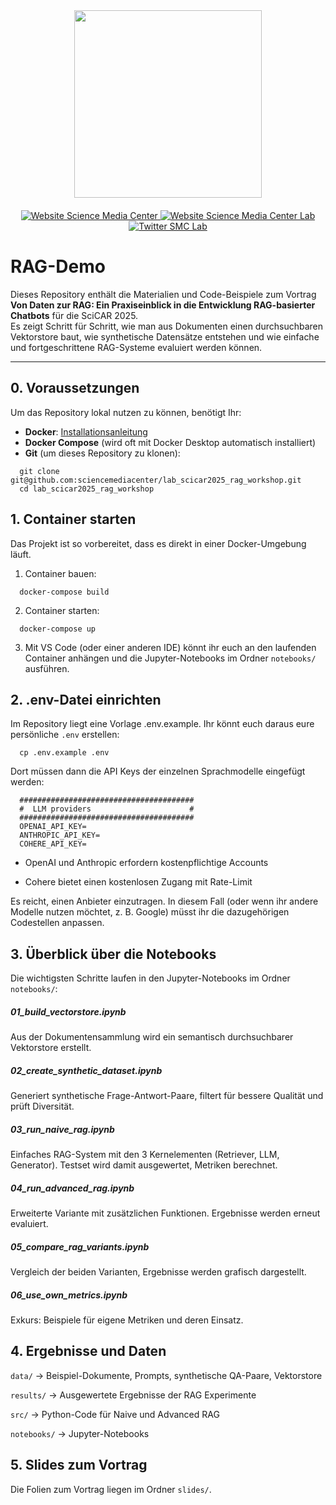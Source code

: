 <div id="header" align="center">
  <img src="https://media.sciencemediacenter.de/static/img/logos/smc/smc-logo-typo-bw-big.png" width="300"/>

  <div id="badges" style="padding-top: 20px">
    <a href="https://www.sciencemediacenter.de">
      <img src="https://img.shields.io/badge/Website-orange?style=plastic" alt="Website Science Media Center"/>
    </a>
    <a href="https://lab.sciencemediacenter.de">
      <img src="https://img.shields.io/badge/Website (SMC Lab)-grey?style=plastic" alt="Website Science Media Center Lab"/>
    </a>
    <a href="https://twitter.com/smc_germany_lab">
      <img src="https://img.shields.io/badge/Twitter-blue?style=plastic&logo=twitter&logoColor=white" alt="Twitter SMC Lab"/>
    </a>
  </div>
</div>

# RAG-Demo 

Dieses Repository enthält die Materialien und Code-Beispiele zum Vortrag  **Von Daten zur RAG: Ein Praxiseinblick in die Entwicklung RAG-basierter Chatbots** für die SciCAR 2025.  
Es zeigt Schritt für Schritt, wie man aus Dokumenten einen durchsuchbaren Vektorstore baut, wie synthetische Datensätze entstehen und wie einfache und fortgeschrittene RAG-Systeme evaluiert werden können.

---

## 0. Voraussetzungen

Um das Repository lokal nutzen zu können, benötigt Ihr:

- **Docker**: [Installationsanleitung](https://docs.docker.com/get-docker/)  
- **Docker Compose** (wird oft mit Docker Desktop automatisch installiert)  
- **Git** (um dieses Repository zu klonen):  
```
  git clone git@github.com:sciencemediacenter/lab_scicar2025_rag_workshop.git
  cd lab_scicar2025_rag_workshop
```

## 1. Container starten

Das Projekt ist so vorbereitet, dass es direkt in einer Docker-Umgebung läuft.

1. Container bauen:
```
  docker-compose build
```

2. Container starten:
```
  docker-compose up
```

3. Mit VS Code (oder einer anderen IDE) könnt ihr euch an den laufenden Container anhängen und die Jupyter-Notebooks im Ordner `notebooks/` ausführen.

## 2. .env-Datei einrichten

Im Repository liegt eine Vorlage .env.example.
Ihr könnt euch daraus eure persönliche `.env` erstellen:
```
  cp .env.example .env
```

Dort müssen dann die API Keys der einzelnen Sprachmodelle eingefügt werden:
```
  #######################################
  #  LLM providers                      #
  #######################################
  OPENAI_API_KEY=
  ANTHROPIC_API_KEY=
  COHERE_API_KEY=
```

- OpenAI und Anthropic erfordern kostenpflichtige Accounts

- Cohere bietet einen kostenlosen Zugang mit Rate-Limit

Es reicht, einen Anbieter einzutragen. In diesem Fall (oder wenn ihr andere Modelle nutzen möchtet, z. B. Google) müsst ihr die dazugehörigen Codestellen anpassen.

## 3. Überblick über die Notebooks

Die wichtigsten Schritte laufen in den Jupyter-Notebooks im Ordner `notebooks/`:

##### 01_build_vectorstore.ipynb
Aus der Dokumentensammlung wird ein semantisch durchsuchbarer Vektorstore erstellt.

##### 02_create_synthetic_dataset.ipynb
Generiert synthetische Frage-Antwort-Paare, filtert für bessere Qualität und prüft Diversität.

##### 03_run_naive_rag.ipynb
Einfaches RAG-System mit den 3 Kernelementen (Retriever, LLM, Generator).
Testset wird damit ausgewertet, Metriken berechnet.

##### 04_run_advanced_rag.ipynb
Erweiterte Variante mit zusätzlichen Funktionen.
Ergebnisse werden erneut evaluiert.

##### 05_compare_rag_variants.ipynb
Vergleich der beiden Varianten, Ergebnisse werden grafisch dargestellt.

##### 06_use_own_metrics.ipynb
Exkurs: Beispiele für eigene Metriken und deren Einsatz.

## 4. Ergebnisse und Daten

`data/` 
→ Beispiel-Dokumente, Prompts, synthetische QA-Paare, Vektorstore

`results/` 
→ Ausgewertete Ergebnisse der RAG Experimente

`src/` 
→ Python-Code für Naive und Advanced RAG

`notebooks/` → Jupyter-Notebooks 

## 5. Slides zum Vortrag

Die Folien zum Vortrag liegen im Ordner `slides/`.